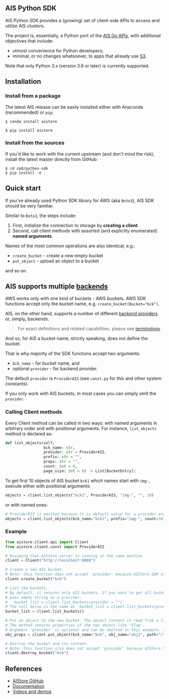 ## AIS Python SDK

AIS Python SDK provides a (growing) set of client-side APIs to access and utilize AIS clusters.

The project is, essentially, a Python port of the [AIS Go APIs](/api), with additional objectives that include:

* utmost convenience for Python developers;
* minimal, or no changes whatsoever, to apps that already use [S3](/docs/s3compat.md).

Note that only Python 3.x (version 3.6 or later) is currently supported.

## Installation

### Install from a package

The latest AIS release can be easily installed either with Anaconda (recommended) or `pip`:

```console
$ conda install aistore
```

```console
$ pip install aistore
```

### Install from the sources

If you'd like to work with the current upstream (and don't mind the risk), install the latest master directly from GitHub:

```console
$ cd cmd/python-sdk
$ pip install -e .
```

## Quick start

If you've already used Python SDK library for AWS (aka `Boto3`), AIS SDK should be very familiar.

Similar to `Boto3`, the steps include:

1. First, initialize the connection to storage by **creating a client**.
2. Second, call client methods with assorted (and explicitly enumerated) **named arguments**.

Names of the most common operations are also identical, e.g.:

* `create_bucket` - create a new empty bucket
* `put_object` - upload an object to a bucket

and so on.

## AIS supports multiple [backends](/docs/providers.md)

AWS works only with one kind of buckets - AWS buckets. AWS SDK functions accept only the bucket name, e.g. `create_bucket(Bucket="bck")`.

AIS, on the other hand, supports a number of different [backend providers](/docs/providers.md) or, simply, backends.

> For exact definitions and related capabilities, please see [terminology](/docs/overview.md#terminology)

And so, for AIS a bucket name, strictly speaking, does not define the bucket.

That is why majority of the SDK functions accept two arguments:

* `bck_name` - for bucket name, and
* optional `provider` - for backend provider.

The default `provider` is `ProviderAIS` (see `const.py` for this and other system constants).

If you only work with AIS buckets, in most cases you can simply omit the `provider`.

### Calling Client methods

Every Client method can be called in two ways: with named arguments in arbitrary order and with positional arguments.
For instance, `list_objects` method is declared as:

```python
def list_objects(self,
				 bck_name: str,
				 provider: str = ProviderAIS,
				 prefix: str = "",
				 props: str = "",
				 count: int = 0,
				 page_size: int = 0) -> List[BucketEntry]:
```

To get first 10 objects of AIS bucket `bck1` which names start with `img-`, execute either with positional arguments:

```python
objects = client.list_objects("bck1", ProviderAIS, "img-", "", 10)
```

or with named ones:

```python
# ProviderAIS is omitted because it is default value for a provider argument
objects = client.list_objects(bck_name="bck1", prefix="img-", count=10)
```

### Example

```python
from aistore.client.api import Client
from aistore.client.const import ProviderAIS

# Assuming that AIStore server is running on the same machine
client = Client("http://localhost:8080")

# Create a new AIS bucket.
# Note: this function does not accept 'provider' because AIStore SDK supports creating of AIS buckets only.
client.create_bucket("bck")

# List the buckets.
# By default, it returns only AIS buckets. If you want to get all buckets including Cloud ones,
# pass empty string as a provider:
#   bucket_list = client.list_buckets(provider = "")
# The call below is the same as 'bucket_list = client.list_buckets(provider = ProviderAIS)'
bucket_list = client.list_buckets()

# Put an object to the new bucket. The object content is read from a local file '/tmp/obj1_content'
# The method returns properties of the new object like 'ETag'.
# Argument 'provider' is optional and can be omitted in this example. It is added for clarity.
obj_props = client.put_object(bck_name="bck", obj_name="obj1", path="/tmp/obj1_content", provider=ProviderAIS)

# Destroy the bucket and its content.
# Note: this function also does not accept 'provider' because AIStore SDK supports destroying of AIS buckets only.
client.destroy_bucket("bck")
```

## References

* [AIStore GitHub](https://github.com/NVIDIA/aistore)
* [Documentation](https://aiatscale.org/docs)
* [Videos and demos](https://github.com/NVIDIA/aistore/blob/master/docs/videos.md)
